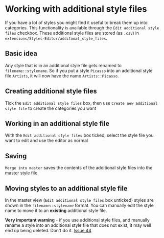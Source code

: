 # Working with additional style files
If you have a lot of styles you might find it useful to break them up into categories. This functionality is available through the `Edit additional style files` checkbox. These additional style files are stored (as `.csv`) in `extensions/Styles-Editor/additonal_style_files`.

## Basic idea
Any style that is in an additional style file gets renamed to `filename::stylename`. So if you put a style `Picasso` into an additional style file `Artists`, it will now have the name `Artists::Picasso`. 

## Creating additional style files
Tick the `Edit additional style files` box, then use `Create new additional style file` to create the categories you want

## Working in an additional style file
With the `Edit additional style files` box ticked, select the style file you want to edit and use the editor as normal

## Saving
`Merge into master` saves the contents of the additional style files into the master style file

## Moving styles to an additional style file
In the master view (`Edit additional style files` box unticked) styles are shown in the `filename::stylename` format. You can manually edit the style name to move it to an **existing** additional style file. 

**Very important warning** - if you use additional style files, and manually rename a style into an additional style file that does not exist, it may well end up being deleted. Don't do it. [Issue 44](https://github.com/chrisgoringe/Styles-Editor/issues/44)


